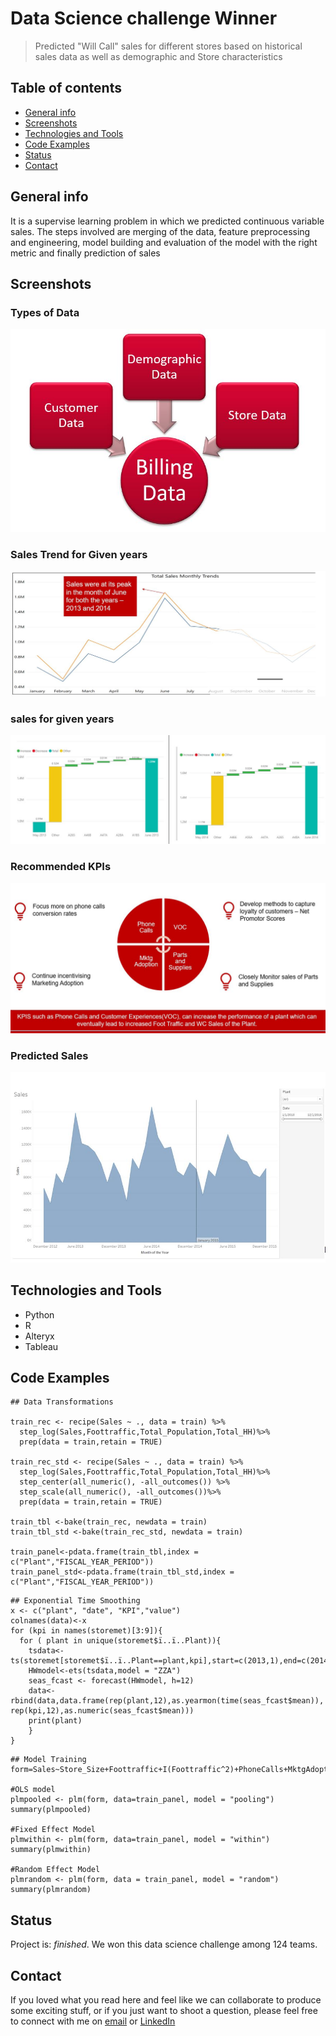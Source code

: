 # Data Science challenge Winner

> Predicted "Will Call" sales for different stores based on historical sales data as well as demographic and Store characteristics

## Table of contents
* [General info](#general-info)
* [Screenshots](#screenshots)
* [Technologies and Tools](#technologies-and-tools)
* [Code Examples](#code-examples)
* [Status](#status)
* [Contact](#contact)

## General info

It is a supervise learning problem in which we predicted continuous variable sales. The steps involved are merging of the data, feature preprocessing and engineering, model building and evaluation of the model with the right metric and finally prediction of sales

## Screenshots
### Types of Data
![Example screenshot](./src/types_of_data.JPG)

### Sales Trend for Given years
![Example screenshot](./src/sales_trend.JPG)

### sales for given years
![Example screenshot](./src/sales_among_plants.JPG)

### Recommended KPIs
![Example screenshot](./src/kpis.JPG)

### Predicted Sales
![Example screenshot](./src/predicted_sales.JPG)

## Technologies and Tools
* Python 
* R
* Alteryx
* Tableau

## Code Examples

```
## Data Transformations

train_rec <- recipe(Sales ~ ., data = train) %>%
  step_log(Sales,Foottraffic,Total_Population,Total_HH)%>%
  prep(data = train,retain = TRUE)

train_rec_std <- recipe(Sales ~ ., data = train) %>%
  step_log(Sales,Foottraffic,Total_Population,Total_HH)%>%
  step_center(all_numeric(), -all_outcomes()) %>%
  step_scale(all_numeric(), -all_outcomes())%>%
  prep(data = train,retain = TRUE)

train_tbl <-bake(train_rec, newdata = train)
train_tbl_std <-bake(train_rec_std, newdata = train)

train_panel<-pdata.frame(train_tbl,index = c("Plant","FISCAL_YEAR_PERIOD"))
train_panel_std<-pdata.frame(train_tbl_std,index = c("Plant","FISCAL_YEAR_PERIOD"))
```
```
## Exponential Time Smoothing
x <- c("plant", "date", "KPI","value")
colnames(data)<-x
for (kpi in names(storemet)[3:9]){
  for ( plant in unique(storemet$ï..ï..Plant)){
    tsdata<-ts(storemet[storemet$ï..ï..Plant==plant,kpi],start=c(2013,1),end=c(2014,12),frequency=12)
    HWmodel<-ets(tsdata,model = "ZZA")
    seas_fcast <- forecast(HWmodel, h=12)
    data<-rbind(data,data.frame(rep(plant,12),as.yearmon(time(seas_fcast$mean)), rep(kpi,12),as.numeric(seas_fcast$mean)))
    print(plant)
    }
}
```

```
## Model Training
form=Sales~Store_Size+Foottraffic+I(Foottraffic^2)+PhoneCalls+MktgAdopt+WCMTDtoQuota+I(WCMTDtoQuota^2)+VOC+PartsSuppliesMTDtoQuota+WCMTDtoQuota*Store_Size

#OLS model
plmpooled <- plm(form, data=train_panel, model = "pooling")
summary(plmpooled)

#Fixed Effect Model
plmwithin <- plm(form, data=train_panel, model = "within")
summary(plmwithin)

#Random Effect Model
plmrandom <- plm(form, data = train_panel, model = "random")
summary(plmrandom)
```


## Status
Project is: _finished_. We won this data science challenge among 124 teams.

## Contact
If you loved what you read here and feel like we can collaborate to produce some exciting stuff, or if you
just want to shoot a question, please feel free to connect with me on 
<a href="mailto:jainik.patel1392@gmail.com">email</a> or 
<a href="https://www.linkedin.com/in/jainik-patel/" target="_blank">LinkedIn</a>

